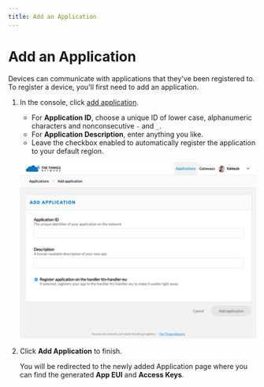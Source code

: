 ```yaml
---
title: Add an Application
---
```


# Add an Application
Devices can communicate with applications that they've been registered to. To register a device, you'll first need to add an application.

1.  In the console, click [add application](https://console.thethingsnetwork.org/applications/add).

    * For **Application ID**, choose a unique ID of lower case, alphanumeric characters and nonconsecutive `-` and `_`.
    * For **Application Description**, enter anything you like.
    * Leave the checkbox enabled to automatically register the application to your default region.

    ![Add Application](add-application.png)

2.  Click **Add Application** to finish.

    You will be redirected to the newly added Application page where you can find the generated **App EUI** and **Access Keys**.
